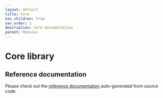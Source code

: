 ```yaml
---
layout: default
title: Core
has_children: true
nav_order: 1
description: Core documentation
parent: Modules
---
```


# Core library

## Reference documentation

Please check out the [reference documentation](/core) auto-generated from source code.